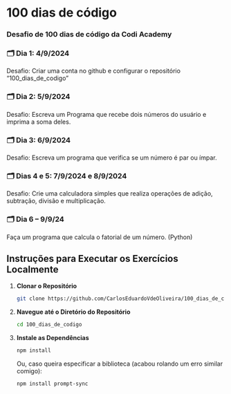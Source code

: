 # 100 dias de código
### Desafio de 100 dias de código da Codi Academy

### 🗂️ Dia 1: 4/9/2024
Desafio: Criar uma conta no github e configurar o repositório “100_dias_de_codigo”

### 🗂️ Dia 2: 5/9/2024
Desafio: Escreva um Programa que recebe dois números do usuário e imprima a soma deles.

### 🗂️ Dia 3: 6/9/2024
Desafio: Escreva um programa que verifica se um número é par ou ímpar.

### 🗂️ Dias 4 e 5: 7/9/2024 e 8/9/2024
Desafio: Crie uma calculadora simples que realiza operações de adição, subtração, divisão e multiplicação.

### 🗂️ Dia 6 – 9/9/24

Faça um programa que calcula o fatorial de um número. (Python)

## Instruções para Executar os Exercícios Localmente

1. **Clonar o Repositório**
   ```bash
   git clone https://github.com/CarlosEduardoVdeOliveira/100_dias_de_codigo.git
   ```

 2. **Navegue até o Diretório do Repositório**
    ```bash
    cd 100_dias_de_codigo
    ```

 3. **Instale as Dependências**
    ```bash
    npm install
    ``` 
    Ou, caso queira especificar a biblioteca (acabou rolando um erro similar comigo):
    ```bash
    npm install prompt-sync
    ```
